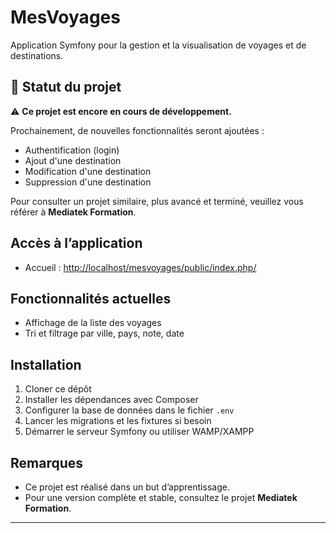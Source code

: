 # MesVoyages

Application Symfony pour la gestion et la visualisation de voyages et de destinations.

## 🚧 Statut du projet

⚠️ **Ce projet est encore en cours de développement.**

Prochainement, de nouvelles fonctionnalités seront ajoutées :
- Authentification (login)
- Ajout d'une destination
- Modification d'une destination
- Suppression d'une destination

Pour consulter un projet similaire, plus avancé et terminé, veuillez vous référer à **Mediatek Formation**.

## Accès à l’application

- Accueil : [http://localhost/mesvoyages/public/index.php/](http://localhost/mesvoyages/public/index.php/)

## Fonctionnalités actuelles

- Affichage de la liste des voyages
- Tri et filtrage par ville, pays, note, date

## Installation

1. Cloner ce dépôt
2. Installer les dépendances avec Composer
3. Configurer la base de données dans le fichier `.env`
4. Lancer les migrations et les fixtures si besoin
5. Démarrer le serveur Symfony ou utiliser WAMP/XAMPP

## Remarques

- Ce projet est réalisé dans un but d’apprentissage.
- Pour une version complète et stable, consultez le projet **Mediatek Formation**.

---
